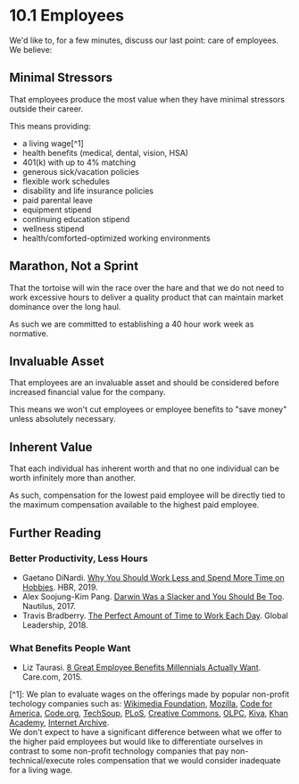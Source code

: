 # 10.1 Employees

We'd like to, for a few minutes, discuss our last point: care of employees. We believe:

## Minimal Stressors

That employees produce the most value when they have minimal stressors outside their career.

This means providing:

* a living wage\[^1\]
* health benefits \(medical, dental, vision, HSA\)
* 401\(k\) with up to 4% matching
* generous sick/vacation policies
* flexible work schedules
* disability and life insurance policies
* paid parental leave
* equipment stipend
* continuing education stipend
* wellness stipend
* health/comforted-optimized working environments

## Marathon, Not a Sprint

That the tortoise will win the race over the hare and that we do not need to work excessive hours to deliver a quality product that can maintain market dominance over the long haul.

As such we are committed to establishing a 40 hour work week as normative. 

## Invaluable Asset

That employees are an invaluable asset and should be considered before increased financial value for the company.

This means we won't cut employees or employee benefits to "save money" unless absolutely necessary.

## Inherent Value

That each individual has inherent worth and that no one individual can be worth infinitely more than another.

As such, compensation for the lowest paid employee will be directly tied to the maximum compensation available to the highest paid employee.

## Further Reading

### Better Productivity, Less Hours

* Gaetano DiNardi. [Why You Should Work Less and Spend More Time on Hobbies](https://hbr.org/2019/02/why-you-should-work-less-and-spend-more-time-on-hobbies). HBR, 2019.
* Alex Soojung-Kim Pang. [Darwin Was a Slacker and You Should Be Too](http://nautil.us/issue/46/balance/darwin-was-a-slacker-and-you-should-be-too). Nautilus, 2017.
* Travis Bradberry. [The Perfect Amount of Time to Work Each Day](https://globalleadership.org/articles/leading-yourself/the-perfect-amount-of-time-to-work-each-day-dr-travis-bradberry/). Global Leadership, 2018.

### What Benefits People Want

* Liz Taurasi. [8 Great Employee Benefits Millennials Actually Want](https://workplace.care.com/8-great-employee-benefits-millennials-actually-want). Care.com, 2015.

\[^1\]: We plan to evaluate wages on the offerings made by popular non-profit techology companies such as: [Wikimedia Foundation](https://www.glassdoor.com/Salary/Wikimedia-Foundation-Salaries-E38331.htm), [Mozilla](https://www.glassdoor.com/Salary/Mozilla-Salaries-E19129.htm), [Code for America](https://www.glassdoor.com/Salary/Code-for-America-Salaries-E554293.htm), [Code.org](https://www.glassdoor.com/Salary/Code-org-Salaries-E956647.htm),  [TechSoup](https://www.glassdoor.com/Salary/TechSoup-Salaries-E334218_P2.htm), [PLoS](https://www.glassdoor.com/Salary/PLOS-Salaries-E319739.htm), [Creative Commons](https://www.glassdoor.com/Salary/Creative-Commons-Salaries-E357361.htm), [OLPC](https://www.glassdoor.com/Salary/one-laptop-per-child-Salaries-E357756.htm), [Kiva](https://www.glassdoor.com/Salary/Kiva-Salaries-E436370.htm), [Khan Academy](https://www.glassdoor.com/Salary/Khan-Academy-Salaries-E452278.htm), [Internet Archive](https://www.glassdoor.com/Salary/Internet-Archive-Salaries-E267448.htm).  
We don't expect to have a significant difference between what we offer to the higher paid employees but would like to differentiate ourselves in contrast to some non-profit technology companies that pay non-technical/execute roles compensation that we would consider inadequate for a living wage.



